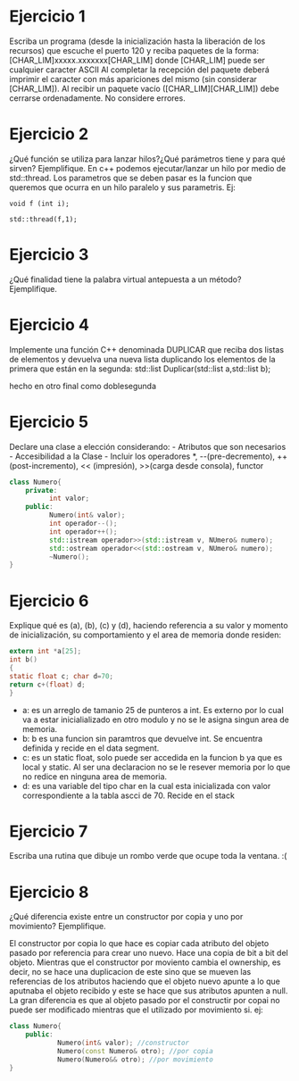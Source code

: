 # Ejercicio 1
Escriba un programa (desde la inicialización hasta la liberación de los recursos) que escuche el puerto 120 y reciba paquetes de la forma: 
[CHAR_LIM]xxxxx.xxxxxxx[CHAR_LIM] donde [CHAR_LIM] puede ser cualquier caracter ASCII Al completar la recepción del paquete deberá imprimir el caracter con más 
apariciones del mismo (sin considerar [CHAR_LIM]). Al recibir un paquete vacío ([CHAR_LIM][CHAR_LIM]) debe cerrarse ordenadamente. No considere errores.

# Ejercicio 2
¿Qué función se utiliza para lanzar hilos?¿Qué parámetros tiene y para qué sirven? Ejemplifique.
En c++ podemos ejecutar/lanzar un hilo por medio de std::thread. Los parametros que se deben pasar es la funcion que queremos que ocurra en un hilo paralelo y sus 
parametris. Ej:
``` 
void f (int i);

std::thread(f,1);
```
# Ejercicio 3
¿Qué finalidad tiene la palabra virtual antepuesta a un método? Ejemplifique.

# Ejercicio 4
Implemente una función C++ denominada DUPLICAR que reciba dos listas de elementos y devuelva una nueva lista duplicando los elementos de la primera que están en 
la segunda: std::list Duplicar(std::list a,std::list b);

hecho en otro final como doblesegunda 

# Ejercicio 5
Declare una clase a elección considerando: - Atributos que son necesarios - Accesibilidad a la Clase - Incluir los operadores *, --(pre-decremento), 
++(post-incremento), << (impresión), >>(carga desde consola), functor

```C++
class Numero{
    private:
          int valor;
    public:
          Numero(int& valor); 
          int operador--();
          int operador++();
          std::istream operador>>(std::istream v, NUmero& numero);
          std::ostream operador<<(std::ostream v, NUmero& numero);
          ~Numero();
}
```
# Ejercicio 6
Explique qué es (a), (b), (c) y (d), haciendo referencia a su valor y momento de inicialización, su comportamiento y el area de memoria donde residen:
```C
extern int *a[25];
int b()
{
static float c; char d=70;
return c+(float) d;
}
``` 
* a: es un arreglo de tamanio 25 de punteros a int. Es externo por lo cual va a estar inicialializado en otro modulo y no se le asigna singun area de memoria. 
* b: b es una funcion sin paramtros que devuelve int. Se encuentra definida y recide en el data segment.
* c: es un static float, solo puede ser accedida en la funcion b ya que es local y static. Al ser una declaracion no se le resever memoria por lo que no redice en ninguna area de memoria. 
* d: es una variable del tipo char en la cual esta inicializada con valor correspondiente a la tabla ascci de 70. Recide en el stack

# Ejercicio 7
Escriba una rutina que dibuje un rombo verde que ocupe toda la ventana.
:(
# Ejercicio 8
¿Qué diferencia existe entre un constructor por copia y uno por movimiento? Ejemplifique.

El constructor por copia lo que hace es copiar cada atributo del objeto pasado por referencia para crear uno nuevo. Hace una copia de bit a bit del objeto. 
Mientras que el constructor por moviento cambia el ownership, es decir, no se hace una duplicacion de este sino que se mueven las referencias de los atributos 
haciendo que el objeto nuevo apunte a lo que aputnaba el objeto recibido y este se hace que sus atributos apunten a null. La gran diferencia es que al objeto 
pasado por el constructir por copai no puede ser modificado mientras que el utilizado por movimiento si. 
ej:
```C++
class Numero{
    public:
            Numero(int& valor); //constructor 
            Numero(const Numero& otro); //por copia 
            Numero(Numero&& otro); //por movimiento
}
```
 
            

